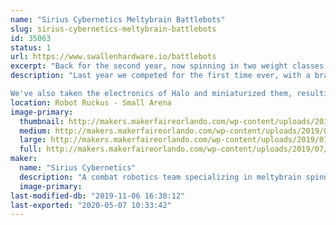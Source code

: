 ```yaml
---
name: "Sirius Cybernetics Meltybrain Battlebots"
slug: sirius-cybernetics-meltybrain-battlebots
id: 35063
status: 1
url: https://www.swallenhardware.io/battlebots
excerpt: "Back for the second year, now spinning in two weight classes!"
description: "Last year we competed for the first time ever, with a brand new beatleweight robot, Halo! We took second place after a roller coaster of an event. It's since been to the UK, where we fought the best of the best in Bugglebots. Now making its third competitive appearance, we hope it will be deadlier and tougher than ever.

We've also taken the electronics of Halo and miniaturized them, resulting in a one-wheeled one-pound Meltybrain spinner, Hit-and-Spin! We hope the titanium terror makes for a good show, if nothing else!"
location: Robot Ruckus - Small Arena
image-primary:
  thumbnail: http://makers.makerfaireorlando.com/wp-content/uploads/2019/07/halo_final-150x150.jpg
  medium: http://makers.makerfaireorlando.com/wp-content/uploads/2019/07/halo_final-300x225.jpg
  large: http://makers.makerfaireorlando.com/wp-content/uploads/2019/07/halo_final-1024x768.jpg
  full: http://makers.makerfaireorlando.com/wp-content/uploads/2019/07/halo_final.jpg
maker:
  name: "Sirius Cybernetics"
  description: "A combat robotics team specializing in meltybrain spinners."
  image-primary: 
last-modified-db: "2019-11-06 16:38:12"
last-exported: "2020-05-07 10:33:42"
---
```

